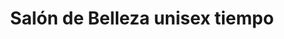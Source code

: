 ---
title: "Salón de Belleza unisex tiempo"
url: /penalolen/salon-de-belleza-unisex-tiempo/
shop: peluquería
---